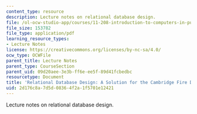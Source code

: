 ```yaml
---
content_type: resource
description: Lecture notes on relational database design.
file: /ol-ocw-studio-app/courses/11-208-introduction-to-computers-in-public-management-ii-january-iap-2002/2d176c8a7d5d08364f2a1f5701e12421_lect53.pdf
file_size: 153782
file_type: application/pdf
learning_resource_types:
- Lecture Notes
license: https://creativecommons.org/licenses/by-nc-sa/4.0/
ocw_type: OCWFile
parent_title: Lecture Notes
parent_type: CourseSection
parent_uid: 09d20aee-3e3b-ff6e-ee5f-89d41fcbedbc
resourcetype: Document
title: 'Relational Database Design: A Solution for the Cambridge Fire Department'
uid: 2d176c8a-7d5d-0836-4f2a-1f5701e12421
---
```

Lecture notes on relational database design.
